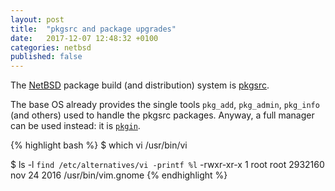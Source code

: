 ```yaml
---
layout: post
title:  "pkgsrc and package upgrades"
date:   2017-12-07 12:48:32 +0100
categories: netbsd
published: false
---
```

The [NetBSD][netbsd-link] package build (and distribution) system is
[pkgsrc][pkgsrc-link].

The base OS already provides the single tools `pkg_add`, `pkg_admin`, `pkg_info` (and
others) used to handle the pkgsrc packages. Anyway, a full manager can
be used instead: it is [`pkgin`][pkgin-link].

{% highlight bash %}
$ which vi
/usr/bin/vi

$ ls -l `find /etc/alternatives/vi -printf %l`
-rwxr-xr-x 1 root root 2932160 nov 24  2016 /usr/bin/vim.gnome
{% endhighlight %}

[netbsd-link]: http://www.netbsd.org
[pkgsrc-link]: http://www.pkgsrc.org
[pkgin-link]: http://pkgin.net
